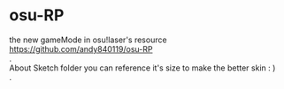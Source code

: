 # osu-RP   
the new gameMode in osu!laser's resource   
https://github.com/andy840119/osu-RP   
.   
About Sketch folder you can reference it's size to make the better skin : )   
.   


